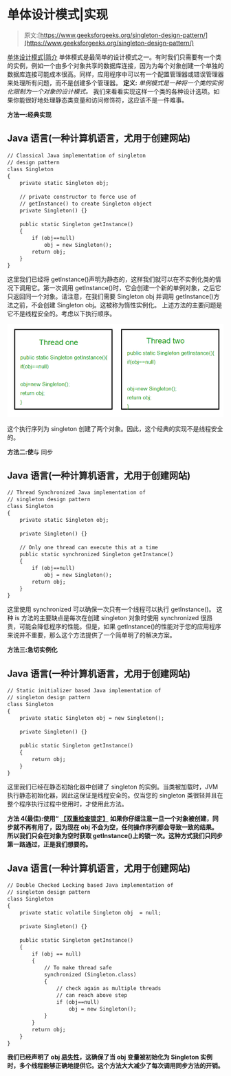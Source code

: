 # 单体设计模式|实现

> 原文:[https://www.geeksforgeeks.org/singleton-design-pattern/](https://www.geeksforgeeks.org/singleton-design-pattern/)

[单体设计模式|简介](https://www.geeksforgeeks.org/singleton-design-pattern-introduction/)
单体模式是最简单的设计模式之一。有时我们只需要有一个类的实例，例如一个由多个对象共享的数据库连接，因为为每个对象创建一个单独的数据库连接可能成本很高。同样，应用程序中可以有一个配置管理器或错误管理器来处理所有问题，而不是创建多个管理器。
**定义:**
*单例模式是一种将一个类的实例化限制为一个对象的设计模式。*
我们来看看实现这样一个类的各种设计选项。如果你能很好地处理静态类变量和访问修饰符，这应该不是一件难事。

**方法一:经典实现**

## Java 语言(一种计算机语言，尤用于创建网站)

```
// Classical Java implementation of singleton
// design pattern
class Singleton
{
    private static Singleton obj;

    // private constructor to force use of
    // getInstance() to create Singleton object
    private Singleton() {}

    public static Singleton getInstance()
    {
        if (obj==null)
            obj = new Singleton();
        return obj;
    }
}
```

这里我们已经将 getInstance()声明为静态的，这样我们就可以在不实例化类的情况下调用它。第一次调用 getInstance()时，它会创建一个新的单例对象，之后它只返回同一个对象。请注意，在我们需要 Singleton obj 并调用 getInstance()方法之前，不会创建 Singleton obj。这被称为惰性实例化。
上述方法的主要问题是它不是线程安全的。考虑以下执行顺序。

![singleton](img/df69e5197a355e6b06af631345ed35b4.png)

这个执行序列为 singleton 创建了两个对象。因此，这个经典的实现不是线程安全的。

**方法二:使**与
同步

## Java 语言(一种计算机语言，尤用于创建网站)

```
// Thread Synchronized Java implementation of
// singleton design pattern
class Singleton
{
    private static Singleton obj;

    private Singleton() {}

    // Only one thread can execute this at a time
    public static synchronized Singleton getInstance()
    {
        if (obj==null)
            obj = new Singleton();
        return obj;
    }
}
```

这里使用 synchronized 可以确保一次只有一个线程可以执行 getInstance()。
这种 is 方法的主要缺点是每次在创建 singleton 对象时使用 synchronized 很昂贵，可能会降低程序的性能。但是，如果 getInstance()的性能对于您的应用程序来说并不重要，那么这个方法提供了一个简单明了的解决方案。

**方法三:急切实例化**

## Java 语言(一种计算机语言，尤用于创建网站)

```
// Static initializer based Java implementation of
// singleton design pattern
class Singleton
{
    private static Singleton obj = new Singleton();

    private Singleton() {}

    public static Singleton getInstance()
    {
        return obj;
    }
}
```

这里我们已经在静态初始化器中创建了 singleton 的实例。当类被加载时，JVM 执行静态初始化器，因此这保证是线程安全的。仅当您的 singleton 类很轻并且在整个程序执行过程中使用时，才使用此方法。

**方法 4(最佳):使用“** [**【双重检查锁定】**](https://en.wikipedia.org/wiki/Double-checked_locking) **如果你仔细注意一旦一个对象被创建，同步就不再有用了，因为现在 obj 不会为空，任何操作序列都会导致一致的结果。
所以我们只会在对象为空时获取 getInstance()上的锁一次。这种方式我们只同步第一路通过，正是我们想要的。** 

## **Java 语言(一种计算机语言，尤用于创建网站)**

```
// Double Checked Locking based Java implementation of
// singleton design pattern
class Singleton
{
    private static volatile Singleton obj  = null;

    private Singleton() {}

    public static Singleton getInstance()
    {
        if (obj == null)
        {
            // To make thread safe
            synchronized (Singleton.class)
            {
                // check again as multiple threads
                // can reach above step
                if (obj==null)
                    obj = new Singleton();
            }
        }
        return obj;
    }
}
```

**我们已经声明了 obj [易失性](https://www.geeksforgeeks.org/volatile-keyword-in-java/)，这确保了当 obj 变量被初始化为 Singleton 实例时，多个线程能够正确地提供它。这个方法大大减少了每次调用同步方法的开销。**